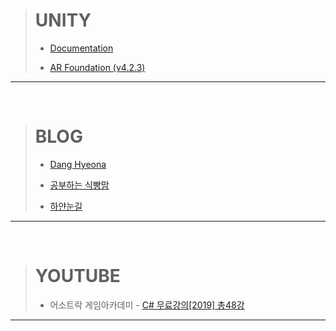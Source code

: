 > # UNITY
> 
> - [Documentation](https://docs.unity3d.com/kr/2021.3/Manual/index.html)
>
> - [AR Foundation (v4.2.3)](https://docs.unity3d.com/Packages/com.unity.xr.arfoundation@4.2/)
> 

---

<br>

> # BLOG
>
> - [Dang Hyeona](https://eona1301.github.io/)
> 
> - [공부하는 식빵맘](https://ansohxxn.github.io/)
>
> - [하얀눈길](https://www.irgroup.org/)
>

---

<br>

> # YOUTUBE
>
> - 어소트락 게임아카데미 - [C# 무료강의[2019] 총48강](https://www.youtube.com/playlist?list=PL4SIC1d_ab-Y-bBKojxhtFWwNpawMM1h5)
>

---

<br>
